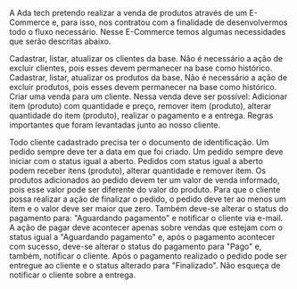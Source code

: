 A Ada tech pretendo realizar a venda de produtos através de um E-Commerce e, para isso, nos contratou com a finalidade de desenvolvermos todo o fluxo necessário. Nesse E-Commerce temos algumas necessidades que serão descritas abaixo.

Cadastrar, listar, atualizar os clientes da base. Não é necessário a ação de excluir clientes, pois esses devem permanecer na base como histórico.
Cadastrar, listar, atualizar os produtos da base. Não é necessário a ação de excluir produtos, pois esses devem permanecer na base como histórico.
Criar uma venda para um cliente. Nessa venda deve ser possível: Adicionar item (produto) com quantidade e preço, remover item (produto), alterar quantidade do item (produto), realizar o pagamento e a entrega.
Regras importantes que foram levantadas junto ao nosso cliente.

Todo cliente cadastrado precisa ter o documento de identificação.
Um pedido sempre deve ter a data em que foi criado.
Um pedido sempre deve iniciar com o status igual a aberto.
Pedidos com status igual a aberto podem receber itens (produto), alterar quantidade e remover item.
Os produtos adicionados ao pedido devem ter um valor de venda informado, pois esse valor pode ser diferente do valor do produto.
Para que o cliente possa realizar a ação de finalizar o pedido, o pedido deve ter ao menos um item e o valor deve ser maior que zero. Também deve-se alterar o status do pagamento para: "Aguardando pagamento" e notificar o cliente via e-mail.
A ação de pagar deve acontecer apenas sobre vendas que estejam com o status igual a "Aguardando pagamento" e, após o pagamento acontecer com sucesso, deve-se alterar o status do pagamento para "Pago" e, também, notificar o cliente.
Após o pagamento realizado o pedido pode ser entregue ao cliente e o status alterado para "Finalizado". Não esqueça de notificar o cliente sobre a entrega.
